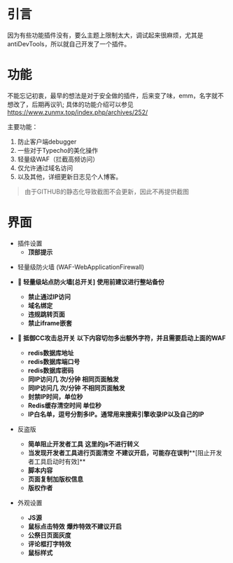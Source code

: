 # 引言

因为有些功能插件没有，要么主题上限制太大，调试起来很麻烦，尤其是antiDevTools，所以就自己开发了一个插件。

# 功能

不能忘记初衷，最早的想法是对于安全做的插件，后来变了味，emm，名字就不想改了，后期再议叭;
具体的功能介绍可以参见 https://www.zunmx.top/index.php/archives/252/

主要功能：
1. 防止客户端debugger
2. 一些对于Typecho的美化操作
3. 轻量级WAF（拦截高频访问）
4. 仅允许通过域名访问
5. 以及其他，详细更新日志见个人博客。

> 由于GITHUB的静态化导致截图不会更新，因此不再提供截图

# 界面

+ 插件设置
  + **顶部提示**

- 轻量级防火墙 (WAF-WebApplicationFirewall)
- **🔺 轻量级站点防火墙[总开关]** **使用前建议进行整站备份**
  - **禁止通过IP访问**
  - **域名绑定**
  - **违规跳转页面**
  - **禁止iframe嵌套**
- **🔺 抵御CC攻击总开关** **以下内容切勿多出额外字符，并且需要启动上面的WAF**
  - **redis数据库地址**
  - **redis数据库端口号**
  - **redis数据库密码**
  - **同IP访问几 次/分钟 相同页面触发**
  - **同IP访问几 次/分钟 不相同页面触发**
  - **封禁IP时间，单位秒**
  - **Redis缓存清空时间 单位秒**
  - **IP白名单，逗号分割多IP。通常用来搜索引擎收录IP以及自己的IP**

- 反盗版
  - **简单阻止开发者工具** **这里的js不进行转义**
  - **当发现开发者工具进行页面清空** **不建议开启，可能存在误判****[阻止开发者工具启动时有效]**
  - **脚本内容**
  - **页面复制加版权信息**
  - **版权作者**
- 外观设置
  - **JS源**
  - **鼠标点击特效** **爆炸特效不建议开启**
  - **公祭日页面灰度**
  - **评论框打字特效**
  - **鼠标样式**


